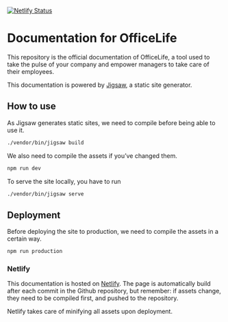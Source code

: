 [![Netlify Status](https://api.netlify.com/api/v1/badges/1bad6fb9-3f56-4f6c-8551-284f53339e57/deploy-status)](https://app.netlify.com/sites/officelifedocumentation/deploys)

# Documentation for OfficeLife

This repository is the official documentation of OfficeLife, a tool used to take the pulse of your company and empower managers to take care of their employees.

This documentation is powered by [Jigsaw](https://jigsaw.tighten.co/docs), a static site generator.

## How to use

As Jigsaw generates static sites, we need to compile before being able to use it.

```bash
./vendor/bin/jigsaw build
```

We also need to compile the assets if you’ve changed them.

```bash
npm run dev
```

To serve the site locally, you have to run

```bash
./vendor/bin/jigsaw serve
```

## Deployment

Before deploying the site to production, we need to compile the assets in a certain way.

```bash
npm run production
```

### Netlify

This documentation is hosted on [Netlify](https://app.netlify.com/sites/officelifedocumentation/overview). The page is automatically build after each commit in the Github repository, but remember: if assets change, they need to be compiled first, and pushed to the repository.

Netlify takes care of minifying all assets upon deployment.